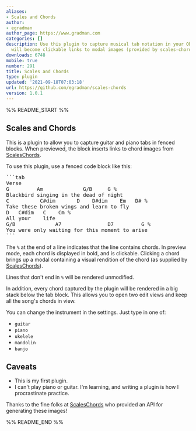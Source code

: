```yaml
---
aliases:
- Scales and Chords
author:
- egradman
author_page: https://www.gradman.com
categories: []
description: Use this plugin to capture musical tab notation in your Obsidian vault.  Chords
  will become clickable links to modal images (provided by scales-chords.com)
downloads: 6748
mobile: true
number: 291
title: Scales and Chords
type: plugin
updated: '2021-09-18T07:03:18'
url: https://github.com/egradman/scales-chords
version: 1.0.1
---
```


%% README_START %%

## Scales and Chords

This is a plugin to allow you to capture guitar and piano tabs in fenced blocks.  When previewed, the block inserts links to chord images from [ScalesChords](https://www.scales-chords.com).  

To use this plugin, use a fenced code block like this:

<pre>
```tab
Verse
G         Am             G/B     G %
Blackbird singing in the dead of night
C          C#dim       D    D#dim    Em   D# %
Take these broken wings and learn to fly
D   C#dim   C    Cm %
All your    life
G/B             A7               D7         G %
You were only waiting for this moment to arise
```
</pre>

The `%` at the end of a line indicates that the line contains chords.  In preview mode, each chord is displayed in bold, and is clickable.  Clicking a chord brings up a modal containing a visual rendition of the chord (as supplied by [ScalesChords](https://www.scales-chords.com/)).

Lines that don't end in `%` will be rendered unmodified.

In addition, every chord captured by the plugin will be rendered in a big stack below the tab block.  This allows you to open two edit views and keep all the song's chords in view.

You can change the instrument in the settings.  Just type in one of:
- `guitar`
- `piano`
- `ukelele`
- `mandolin`
- `banjo`

## Caveats

- This is my first plugin.
- I can't play piano or guitar.  I'm learning, and writing a plugin is how I procrastinate practice.

Thanks to the fine folks at [ScalesChords](https://www.scales-chords.com/) who provided an API for generating these images!




%% README_END %%